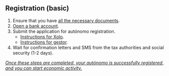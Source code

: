 ## Registration (basic)

1. Ensure that you have [all the necessary documents](#necessary-documents-for-registering-an-autónomo).
2. [Open a bank account](#which-bank-account-and-which-bank-to-use).
3. Submit the application for autónomo registration.
    - [Instructions for Xolo](#registration-of-autónomo-xolo).
    - [Instructions for gestor](#registration-of-autónomo-gestor).
4. Wait for confirmation letters and SMS from the tax authorities and social security (1-2 days).

*<u>Once these steps are completed, your autónomo is successfully registered, and you can start economic activity.</u>*
